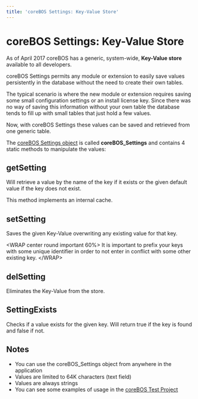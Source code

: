 ```yaml
---
title: 'coreBOS Settings: Key-Value Store'
---
```


coreBOS Settings: Key-Value Store
=================================

As of April 2017 coreBOS has a generic, system-wide, **Key-Value store**
available to all developers.

coreBOS Settings permits any module or extension to easily save values
persistently in the database without the need to create their own
tables.

The typical scenario is where the new module or extension requires
saving some small configuration settings or an install license key.
Since there was no way of saving this information without your own table
the database tends to fill up with small tables that just hold a few
values.

Now, with coreBOS Settings these values can be saved and retrieved from
one generic table.

The [coreBOS Settings
object](https://github.com/tsolucio/corebos/blob/master/include/utils/cbSettings.php)
is called **coreBOS\_Settings** and contains 4 static methods to
manipulate the values:

getSetting
----------

Will retrieve a value by the name of the key if it exists or the given
default value if the key does not exist.

This method implements an internal cache.

setSetting
----------

Saves the given Key-Value overwriting any existing value for that key.

&lt;WRAP center round important 60%&gt; It is important to prefix your
keys with some unique identifier in order to not enter in conflict with
some other existing key. &lt;/WRAP&gt;

delSetting
----------

Eliminates the Key-Value from the store.

SettingExists
-------------

Checks if a value exists for the given key. Will return true if the key
is found and false if not.

Notes
-----

-   You can use the coreBOS\_Settings object from anywhere in the
    application
-   Values are limited to 64K characters (text field)
-   Values are always strings
-   You can see some examples of usage in the [coreBOS Test
    Project](https://github.com/tsolucio/coreBOSTests/blob/master/include/utils/cbSettingsTest.php)
